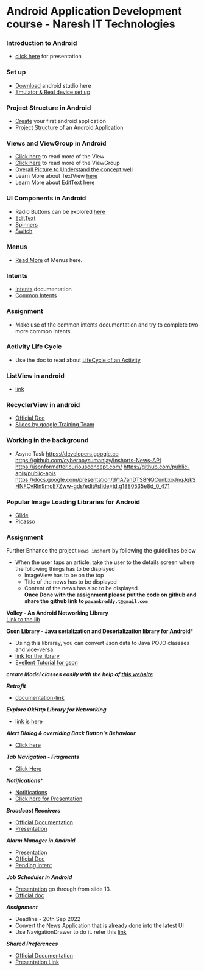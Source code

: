 # Android Application Development course - Naresh IT Technologies
### Introduction to Android
- [click here](https://docs.google.com/presentation/d/1U0gU4AJi5bqC8q0zij6Hx085mFag3SK48XLe9RvSsu8/edit?usp=sharing) for presentation

### Set up
- [Download](https://developer.android.com/studio?gclid=CjwKCAjw5s6WBhA4EiwACGncZdet49tCqLRS3md9q5rDbPW8zmj2pQ4mexuWAdv0KWNxQ54oB3JWoBoCYaEQAvD_BwE&gclsrc=aw.ds) android studio here
- [Emulator & Real device set up](https://developer.android.com/studio/run/emulator)

### Project Structure in Android
- [Create](https://developer.android.com/studio/projects/create-project) your first android application
- [Project Structure](https://developer.android.com/studio/projects#:~:text=Configure%20Your%20Build.-,Project%20structure%20settings,NDK%20that%20your%20project%20uses.) of an Android Application

### Views and ViewGroup in Android
- [Click here](https://developer.android.com/reference/android/view/View) to read more of the View
- [Click here](https://developer.android.com/reference/android/view/ViewGroup) to read more of the ViewGroup
- [Overall Picture to Understand the concept well](https://drive.google.com/file/d/1_YBPSC1hDbb8da8SIr8KATVjtDr6Pzpf/view?usp=sharing)
- Learn More about TextView [here](https://developer.android.com/reference/android/widget/TextView)
- Learn More about EditText [here](https://developer.android.com/reference/android/widget/EditText)

### UI Components in Android
- Radio Buttons can be explored [here](https://developer.android.com/guide/topics/ui/controls/radiobutton)
- [EditText](https://developer.android.com/reference/android/widget/EditText)
- [Spinners](https://developer.android.com/guide/topics/ui/controls/spinner#:~:text=Spinners%20provide%20a%20quick%20way,layout%20with%20the%20Spinner%20object.)
- [Switch](https://developer.android.com/reference/android/widget/Switch#:~:text=A%20Switch%20is%20a%20two,if%20it%20were%20a%20checkbox.)

### Menus
- [Read More](https://developer.android.com/guide/topics/ui/menus) of Menus here.

### Intents
- [Intents](https://developer.android.com/guide/components/intents-filters) documentation
- [Common Intents](https://developer.android.com/guide/components/intents-common)

### Assignment 
- Make use of the common intents documentation and try to complete two more common Intents.

### Activity Life Cycle
- Use the doc to read about [LifeCycle of an Activity](https://developer.android.com/guide/components/activities/activity-lifecycle)

### ListView in android
- [link](https://developer.android.com/reference/android/widget/ListView)

### RecyclerView in android
- [Official Doc](https://developer.android.com/jetpack/androidx/releases/recyclerview)
- [Slides by google Training Team](https://docs.google.com/presentation/d/1tLLYBSGl9d8nHc_88007kTOZvXdSY0oqIRF3APIgm34/edit?usp=drive_web&ouid=110137796523185973640)

### Working in the background
- Async Task
https://developers.google.co
https://github.com/cyberboysumanjay/Inshorts-News-API
https://jsonformatter.curiousconcept.com/
https://github.com/public-apis/public-apis
https://docs.google.com/presentation/d/1A7anDTS8NQCunbxoJnqJqkSHNFCvRIn9moE7Zww-gds/edit#slide=id.g1880535e8d_0_471

### Popular Image Loading Libraries for Android
- [Glide](https://github.com/bumptech/glide)
- [Picasso](https://square.github.io/picasso/)

### Assignment
Further Enhance the project ```News inshort``` by following the guidelines below
  - When the user taps an article, take the user to the details screen where the following things has to  be displayed
      - ImageView has to be on the top
      - Title of the news has to be displayed
      - Content of the news has also to be displayed.   
**Once Done with the assignment please put the code on github and share the github link to ```pavankreddy.t@gmail.com```**
      

**Volley - An Android Networking Library**   
[Link to the lib](https://google.github.io/volley/)

**Gson Library - Java serialization and Deserialization library for Android***
- Using this libraray, you can convert Json data to Java POJO classses and vice-versa
- [link for the library](https://github.com/google/gson)
- [Exellent Tutorial for gson](https://futurestud.io/tutorials/gson-getting-started-with-java-json-serialization-deserialization)

***create Model classes easily with the help of [this website](https://www.jsonschema2pojo.org/)***

***Retrofit*** 
- [documentation-link](https://square.github.io/retrofit/)

***Explore OkHttp Library for Networking***
- [link is here](https://square.github.io/okhttp/)

***Alert Dialog & overriding Back Button's Behaviour***
- [Click here](https://developer.android.com/reference/android/app/AlertDialog)

***Tab Navigation - Fragments***
- [Click Here](https://developer.android.com/guide/navigation/navigation-custom-back)

***Notifications****
- [Notifications](https://developer.android.com/develop/ui/views/notifications)
- [Click here for Presentation](https://docs.google.com/presentation/d/1Ch8DeXY5D2xpZ5248x_X-_2eycRW7emzdSHMur32Dg0/edit#slide=id.g3a6358ac69_0_103)

***Broadcast Receivers***
- [Official Documentation](https://developer.android.com/guide/components/broadcasts)
- [Presentation](https://docs.google.com/presentation/d/1qF9Yeau7uHIP7_aOHWgPU_RnfxACZzGyAZIzcJWz0R0/edit#slide=id.g3d58933c91_0_73)

***Alarm Manager in Android***
- [Presentation](https://docs.google.com/presentation/d/1Xz5TVqIsKWR2J1-OdZHrSh3mE52AIAWeVhhVNkVdnQE/edit#slide=id.g18e5d42159_0_473)
- [Official Doc](https://developer.android.com/reference/android/app/AlarmManager)
- [Pending Intent](https://developer.android.com/reference/android/app/PendingIntent)

***Job Scheduler in Android***
- [Presentation](https://docs.google.com/presentation/d/1jWZ10wsLZTPhTl2jcPpa-PpkIbfJAeoVKfUv-eQoSCk/edit#slide=id.g18e75634d0_0_172) go through from slide 13.
- [Official doc](https://developer.android.com/reference/android/app/job/JobScheduler)

***Assignment***
- Deadline - 20th Sep 2022
- Convert the News Application that is already done into the latest UI
- Use NavigationDrawer to do it. refer this [link](https://developer.android.com/guide/navigation/navigation-ui?gclid=Cj0KCQjwvZCZBhCiARIsAPXbajvwC5a_KWe8MarIIQwB4TW2XBF3QoSqyEOsCaxLfjn75XOO5GBjZJoaApOeEALw_wcB&gclsrc=aw.ds)

***Shared Preferences***
- [Official Documentation](https://developer.android.com/training/data-storage/shared-preferences)
- [Presentation Link](https://docs.google.com/presentation/d/1PGCQS6Z4a9c6zWWG8vWgLByxIdy41Hu5cucvZzRVsEI/edit#slide=id.g116d7d9d49_3_13)
